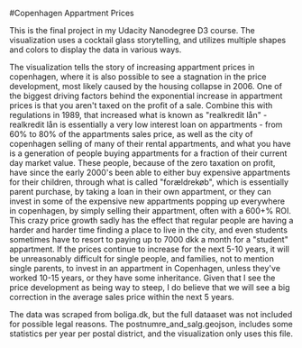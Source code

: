 #Copenhagen Appartment Prices

This is the final project in my Udacity Nanodegree D3 course. The visualization uses a cocktail glass storytelling, and utilizes multiple shapes and colors to display the data in various ways.

The visualization tells the story of increasing appartment prices in copenhagen, where it is also possible to see a stagnation in the price development, most likely caused by the housing collapse in 2006. One of the biggest driving factors behind the exponential increase in appartment prices is that you aren't taxed on the profit of a sale. Combine this with regulations in 1989, that increased what is known as "realkredit lån" - realkredit lån is essentially a very low interest loan on appartments - from 60% to 80% of the appartments sales price, as well as the city of copenhagen selling of many of their rental appartments, and what you have is a generation of people buying appartments for a fraction of their current day market value. These people, because of the zero taxation on profit, have since the early 2000's been able to either buy expensive appartments for their children, through what is called "forældrekøb", which is essentially parent purchase, by taking a loan in their own appartment, or they can invest in some of the expensive new appartments popping up everywhere in copenhagen, by simply selling their appartment, often with a 600+% ROI. This crazy price growth sadly has the effect that regular people are having a harder and harder time finding a place to live in the city, and even students sometimes have to resort to paying up to 7000 dkk a month for a "student" appartment.
If the prices continue to increase for the next 5-10 years, it will be unreasonably difficult for single people, and families, not to mention single parents, to invest in an appartment in Copenhagen, unless they've worked 10-15 years, or they have some inheritance. Given that I see the price development as being way to steep, I do believe that we will see a big correction in the average sales price within the next 5 years.

The data was scraped from boliga.dk, but the full dataaset was not included for possible legal reasons. The postnumre_and_salg.geojson, includes some statistics per year per postal district, and the visualization only uses this file.
